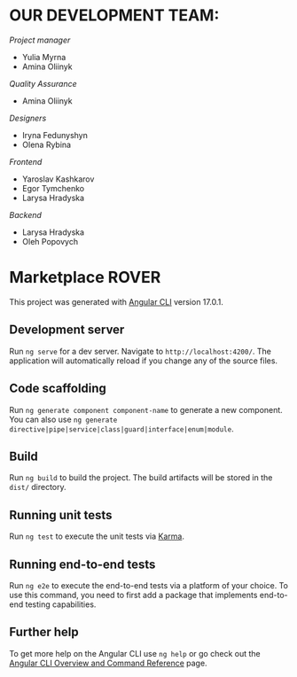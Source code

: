 # OUR DEVELOPMENT TEAM:

*Project manager*

- Yulia Myrna
- Amina Oliinyk

*Quality Assurance*

- Amina Oliinyk

*Designers*

- Iryna Fedunyshyn
- Olena Rybina

*Frontend*

- Yaroslav Kashkarov
- Egor Tymchenko
- Larysa Hradyska

*Backend*

- Larysa Hradyska
- Oleh Popovych

# Marketplace ROVER

This project was generated with [Angular CLI](https://github.com/angular/angular-cli) version 17.0.1.

## Development server

Run `ng serve` for a dev server. Navigate to `http://localhost:4200/`. The application will automatically reload if you change any of the source files.

## Code scaffolding

Run `ng generate component component-name` to generate a new component. You can also use `ng generate directive|pipe|service|class|guard|interface|enum|module`.

## Build

Run `ng build` to build the project. The build artifacts will be stored in the `dist/` directory.

## Running unit tests

Run `ng test` to execute the unit tests via [Karma](https://karma-runner.github.io).

## Running end-to-end tests

Run `ng e2e` to execute the end-to-end tests via a platform of your choice. To use this command, you need to first add a package that implements end-to-end testing capabilities.

## Further help

To get more help on the Angular CLI use `ng help` or go check out the [Angular CLI Overview and Command Reference](https://angular.io/cli) page.

